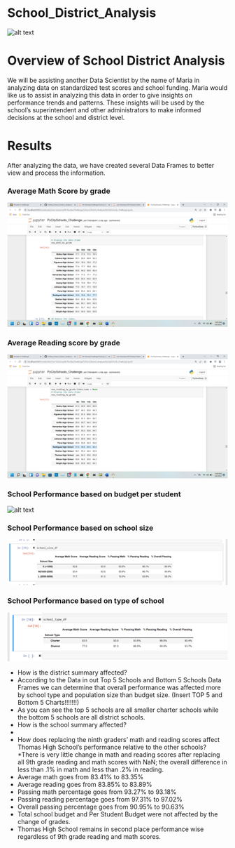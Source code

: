 # School_District_Analysis
![alt text](https://github.com/[username]/[reponame]/blob/[branch]/image.jpg?raw=true) 


# Overview of School District Analysis


We will be assisting another Data Scientist by the name of Maria in analyzing data on standardized test scores and school funding. Maria would like us to assist in analyzing this data in order to give insights on performance trends and patterns. These insights will be used by the school’s superintendent and other administrators to make informed decisions at the school and district level. 

# Results

After analyzing the data, we have created several Data Frames to better view and process the information. 

### Average Math Score by grade
  ![alt text](https://github.com/quorinne/School_District_Analysis/blob/main/Resources/MathbyGrade.png?raw=true) 
  
### Average Reading score by grade 
![alt text](https://github.com/quorinne/School_District_Analysis/blob/main/Resources/ReadingbyGrade.png?raw=true) 

### School Performance based on budget per student
![alt text](https://github.com/[username]/[reponame]/blob/[branch]/image.jpg?raw=true) 

### School Performance based on school size
![alt text](https://github.com/quorinne/School_District_Analysis/blob/main/Resources/SchoolSize.png?raw=true) 

### School Performance based on type of school
![alt text](https://github.com/quorinne/School_District_Analysis/blob/main/Resources/SchoolType.png?raw=true) 


*	How is the district summary affected?
*	According to the Data in out Top 5 Schools and Bottom 5 Schools Data Frames we can determine that overall performance was affected more by school type and population size than budget size.
    (Insert TOP 5 and Bottom 5 Charts!!!!!!!)
*	As you can see the top 5 schools are all smaller charter schools while the bottom 5 schools are all district schools. 
*	How is the school summary affected?
*
*	How does replacing the ninth graders’ math and reading scores affect Thomas High School’s performance relative to the other schools?
*There is very little change in math and reading scores after replacing all 9th grade reading and math scores with NaN; the overall difference in less than .1% in math and less than .2% in reading.
*	Average math goes from 83.41% to 83.35%
*	Average reading goes from 83.85% to 83.89%
*	Passing math percentage goes from 93.27% to 93.18%
* Passing reading percentage goes from 97.31% to 97.02%
*	Overall passing percentage goes from 90.95% to 90.63%
*	Total school budget and Per Student Budget were not affected by the change of grades. 
*	Thomas High School remains in second place performance wise regardless of 9th grade reading and math scores.



